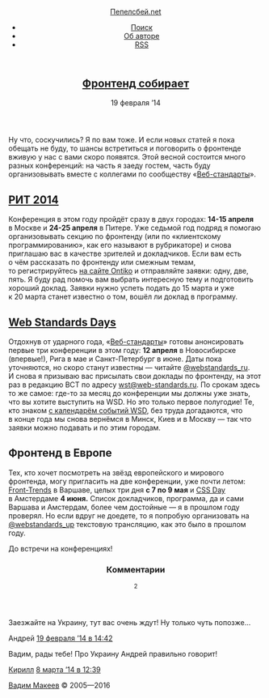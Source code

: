 <!DOCTYPE HTML>
<html lang="ru-RU">
<head>
	<title>Фронтенд собирает — Пепелсбей.net</title>
	<meta charset="utf-8">
	<meta http-equiv="x-ua-compatible" content="ie=edge">
	<meta name="description" content="Авторские заметки, посвящённые современной веб-разработке">
	<meta name="keywords" content="pepelsbey, Пепелсбей, Вадим Макеев, семантическая вёрстка, семантика, веб-стандарты, zen coding, микроформаты, css3, css, html5, html">
	<meta name="viewport" content="width=780">
	<link rel="stylesheet" href="/static/s/screen.css">
	<!--[if lt IE 9]><link rel="stylesheet" href="https://pepelsbey.net/static/s/ie.css"><![endif]-->
	<link rel="icon" sizes="16x16" href="/static/i/favicon.ico">
	<link rel="apple-touch-icon-precomposed" href="/static/i/favicon.png">
	<link rel="yandex-tableau-widget" href="/static/i/tableau.json">
	<link rel="alternate" type="application/rss+xml" title="RSS 2.0" href="/feed/index.rss">
	<link rel="alternate" type="application/atom+xml" title="Atom 0.3" href="/feed/atom/index">
	<!--[if lt IE 9]><script src="https://pepelsbey.net/static/j/html5.js"></script><![endif]-->
</head>
<body>
	<div class="header-wrap">
		<header class="header" role="banner">
			<p><a href="/">Пепелсбей.net</a></p>
			<ul role="navigation">
				<li><a href="/search/">Поиск</a></li>
				<li><a href="/author/">Об авторе</a></li>
				<li><a href="/feed/index.rss" title="RSS">RSS</a></li>
			</ul>
		</header>
	</div>
	<div class="article-wrap">
		<article class="article" role="main">
			<header>
				<h1><a href="index.html" rel="bookmark">Фронтенд собирает</a></h1>
				<time pubdate datetime="2014-02-19T01:34:19+00:00">19 февраля ’14</time>
			</header>
			<p>Ну что, соскучились? Я по вам тоже. И если новых статей я пока обещать не буду, то шансы встретиться и поговорить о фронтенде вживую у нас с вами скоро появятся. Этой весной состоится много разных конференций: на часть я заеду гостем, часть буду организовывать вместе с коллегами по сообществу «<a href="https://web-standards.ru">Веб-стандарты</a>».</p>

<h2><a href="http://ritconf.ru">РИТ 2014</a></h2>

<p>Конференция в этом году пройдёт сразу в двух городах: <strong>14-15 апреля</strong> в Москве и <strong>24-25 апреля</strong> в Питере. Уже седьмой год подряд я помогаю организовывать секцию по фронтенду (или по «клиентскому программированию», как его называют в рубрикаторе) и снова приглашаю вас в качестве зрителей и докладчиков. Если вам есть о чём рассказать по фронтенду или смежным темам, то регистрируйтесь <a href="http://conf.ontico.ru/users/">на сайте Ontiko</a> и отправляйте заявки: одну, две, пять. Я буду рад помочь вам выбрать интересную тему и подготовить хороший доклад. Заявки нужно успеть подать до 15 марта и уже к 20 марта станет известно о том, вошёл ли доклад в программу.</p>

<h2><a href="http://webstandardsdays.ru">Web Standards Days</a></h2>

<p>Отдохнув от ударного года, «<a href="https://web-standards.ru">Веб-стандарты</a>» готовы анонсировать первые три конференции в этом году: <strong>12 апреля</strong> в Новосибирске (впервые!), Рига в мае и Санкт-Петербург в июне. Даты пока уточняются, но скоро станут известны — читайте <a href="https://twitter.com/webstandards_ru">@webstandards_ru</a>. И снова я призываю вас присылать свои доклады по фронтенду, на этот раз в редакцию ВСТ по адресу <a href="mailto:wst@web-standards.ru">wst@web-standards.ru</a>. По срокам здесь то же самое: где-то за месяц до конференции мы должны уже знать, что вы хотите выступить на WSD. Но это только первое полугодие! Те, кто знаком <a href="http://webstandardsdays.ru/#calendar">с календарём событий WSD</a>, без труда догадаются, что в конце года мы снова вернёмся в Минск, Киев и в Москву — так что заявки можно подавать и по этим городам.</p>

<h2>Фронтенд в Европе</h2>

<p>Тех, кто хочет посмотреть на звёзд европейского и мирового фронтенда, могу пригласить на две конференции, уже почти летом: <a href="http://2014.front-trends.com">Front-Trends</a> в Варшаве, целых три дня <strong>с 7 по 9 мая</strong> и <a href="http://cssday.nl/2014">CSS Day</a> в Амстердаме <strong>4 июня.</strong> Список докладчиков, программа, да и сами Варшава и Амстердам, более чем достойные — я в прошлом году проверял. Но если вдруг не доедете, то я попробую организовать на <a href="https://twitter.com/webstandards_up">@webstandards_up</a> текстовую трансляцию, как это было в прошлом году.</p>

<p>До встречи на конференциях!</p>
			<section class="comments" id="comments">
				<header>
					<h3>Комментарии</h3>
					<small>2</small>
				</header>
				<article id="comment-6233"class="comment even thread-even depth-1">
					<p>Заезжайте на Украину, тут вас очень ждут! Ну только чуть попозже...</p>
					<footer>
						Андрей						<time pubdate datetime="2014-02-19T01:34:19+00:00"><a href="index.html#comment-6233">19 февраля ’14 в 14:42</a></time>
					</footer>
				</article>
				<article id="comment-6234"class="comment odd alt thread-odd thread-alt depth-1">
					<p>Вадим, рады тебе! Про Украину Андрей правильно говорит!</p>
					<footer>
						<a href="http://wbtech.pro" rel="external nofollow" class="url">Кирилл</a>						<time pubdate datetime="2014-02-19T01:34:19+00:00"><a href="index.html#comment-6234">8 марта ’14 в 12:39</a></time>
					</footer>
				</article>
			</section>
		</article>
	</div>
	<div class="footer-wrap">
		<footer class="footer" role="contentinfo">
			<p><a href="/author/">Вадим Макеев</a> © 2005—2016</p>
		</footer>
	</div>
	<script src="https://yandex.st/jquery/1.9.1/jquery.min.js"></script>
	<script>window.jQuery || document.write('<script src="https://pepelsbey.net/static/j/jquery.js">\x3C/script>');</script>
	<script src="/static/j/script.js"></script>
	<!-- Yandex -->
	<script>(function(b,c,a){(c[a]=c[a]||[]).push(function(){try{c.yaCounter155532=new Ya.Metrika({id:155532})}catch(a){}});var e=b.getElementsByTagName('script')[0],d=b.createElement('script'),a=function(){e.parentNode.insertBefore(d,e)};d.async=!0;d.src='//mc.yandex.ru/metrika/watch.js';'[object Opera]'==c.opera?b.addEventListener('DOMContentLoaded',a):a()})(document,window,'yandex_metrika_callbacks');</script><noscript><img src="https://mc.yandex.ru/watch/155532" alt=""></noscript>
	<!-- 10 & 0,396 -->
</body>
</html>
